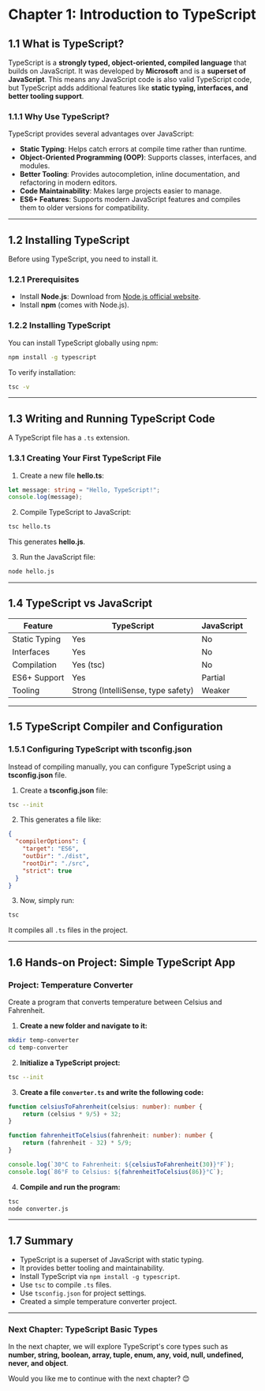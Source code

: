 # **Chapter 1: Introduction to TypeScript**

## **1.1 What is TypeScript?**
TypeScript is a **strongly typed, object-oriented, compiled language** that builds on JavaScript. It was developed by **Microsoft** and is a **superset of JavaScript**. This means any JavaScript code is also valid TypeScript code, but TypeScript adds additional features like **static typing, interfaces, and better tooling support**.

### **1.1.1 Why Use TypeScript?**
TypeScript provides several advantages over JavaScript:
- **Static Typing**: Helps catch errors at compile time rather than runtime.
- **Object-Oriented Programming (OOP)**: Supports classes, interfaces, and modules.
- **Better Tooling**: Provides autocompletion, inline documentation, and refactoring in modern editors.
- **Code Maintainability**: Makes large projects easier to manage.
- **ES6+ Features**: Supports modern JavaScript features and compiles them to older versions for compatibility.

---

## **1.2 Installing TypeScript**
Before using TypeScript, you need to install it.

### **1.2.1 Prerequisites**
- Install **Node.js**: Download from [Node.js official website](https://nodejs.org).
- Install **npm** (comes with Node.js).

### **1.2.2 Installing TypeScript**
You can install TypeScript globally using npm:

```bash
npm install -g typescript
```

To verify installation:

```bash
tsc -v
```

---

## **1.3 Writing and Running TypeScript Code**
A TypeScript file has a `.ts` extension.

### **1.3.1 Creating Your First TypeScript File**
1. Create a new file **hello.ts**:
```ts
let message: string = "Hello, TypeScript!";
console.log(message);
```

2. Compile TypeScript to JavaScript:
```bash
tsc hello.ts
```
This generates **hello.js**.

3. Run the JavaScript file:
```bash
node hello.js
```

---

## **1.4 TypeScript vs JavaScript**
| Feature  | TypeScript | JavaScript |
|----------|-----------|------------|
| Static Typing | Yes | No |
| Interfaces | Yes | No |
| Compilation | Yes (tsc) | No |
| ES6+ Support | Yes | Partial |
| Tooling | Strong (IntelliSense, type safety) | Weaker |

---

## **1.5 TypeScript Compiler and Configuration**
### **1.5.1 Configuring TypeScript with tsconfig.json**
Instead of compiling manually, you can configure TypeScript using a **tsconfig.json** file.

1. Create a **tsconfig.json** file:
```bash
tsc --init
```

2. This generates a file like:
```json
{
  "compilerOptions": {
    "target": "ES6",
    "outDir": "./dist",
    "rootDir": "./src",
    "strict": true
  }
}
```

3. Now, simply run:
```bash
tsc
```
It compiles all `.ts` files in the project.

---

## **1.6 Hands-on Project: Simple TypeScript App**
### **Project: Temperature Converter**
Create a program that converts temperature between Celsius and Fahrenheit.

1. **Create a new folder and navigate to it:**
```bash
mkdir temp-converter
cd temp-converter
```

2. **Initialize a TypeScript project:**
```bash
tsc --init
```

3. **Create a file `converter.ts` and write the following code:**
```ts
function celsiusToFahrenheit(celsius: number): number {
    return (celsius * 9/5) + 32;
}

function fahrenheitToCelsius(fahrenheit: number): number {
    return (fahrenheit - 32) * 5/9;
}

console.log(`30°C to Fahrenheit: ${celsiusToFahrenheit(30)}°F`);
console.log(`86°F to Celsius: ${fahrenheitToCelsius(86)}°C`);
```

4. **Compile and run the program:**
```bash
tsc
node converter.js
```

---

## **1.7 Summary**
- TypeScript is a superset of JavaScript with static typing.
- It provides better tooling and maintainability.
- Install TypeScript via `npm install -g typescript`.
- Use `tsc` to compile `.ts` files.
- Use `tsconfig.json` for project settings.
- Created a simple temperature converter project.

---

### **Next Chapter: TypeScript Basic Types**
In the next chapter, we will explore TypeScript's core types such as **number, string, boolean, array, tuple, enum, any, void, null, undefined, never, and object**.

Would you like me to continue with the next chapter? 😊